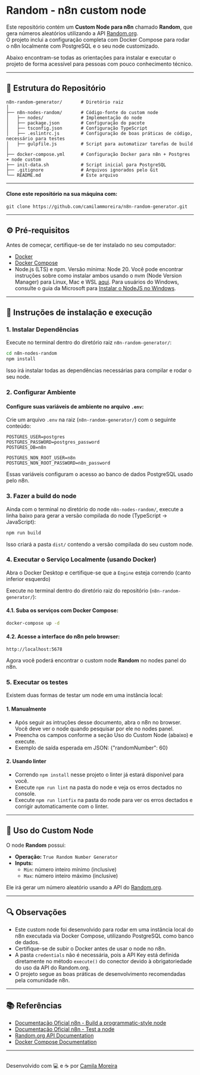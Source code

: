 # Random - n8n custom node

Este repositório contém um **Custom Node para n8n** chamado **Random**, que gera números aleatórios utilizando a API [Random.org](https://www.random.org/).  
O projeto inclui a configuração completa com Docker Compose para rodar o n8n localmente com PostgreSQL e o seu node customizado.

Abaixo encontram-se todas as orientações para instalar e executar o projeto de forma acessível para pessoas com pouco conhecimento técnico.

---

## 📂 Estrutura do Repositório

```
n8n-random-generator/       # Diretório raiz
│
├── n8n-nodes-random/       # Código-fonte do custom node
│   ├── nodes/              # Implementação do node
│   ├── package.json        # Configuração do pacote
│   ├── tsconfig.json       # Configuração TypeScript
│   ├── .eslintrc.js        # Configuração de boas práticas de código, necessário para testes
│   ├── gulpfile.js         # Script para automatizar tarefas de build
│
├── docker-compose.yml      # Configuração Docker para n8n + Postgres + node custom
├── init-data.sh            # Script inicial para PostgreSQL
├── .gitignore              # Arquivos ignorados pelo Git
└── README.md               # Este arquivo
```

---

#### Clone este repositório na sua máquina com:

```
git clone https://github.com/camilammoreira/n8n-random-generator.git
```

---

## ⚙ Pré-requisitos

Antes de começar, certifique-se de ter instalado no seu computador:

- [Docker](https://www.docker.com/get-started)
- [Docker Compose](https://docs.docker.com/compose/install/)
- Node.js (LTS) e npm. Versão mínima: Node 20. Você pode encontrar instruções sobre como instalar ambos usando o nvm (Node Version Manager) para Linux, Mac e WSL [aqui](https://github.com/nvm-sh/nvm). Para usuários do Windows, consulte o guia da Microsoft para [Instalar o NodeJS no Windows](https://docs.microsoft.com/en-us/windows/dev-environment/javascript/nodejs-on-windows).

---

## 📖 Instruções de instalação e execução

### 1. Instalar Dependências

Execute no terminal dentro do diretório raiz `n8n-random-generator/`:

```bash
cd n8n-nodes-random
npm install
```

Isso irá instalar todas as dependências necessárias para compilar e rodar o seu node.

### 2. Configurar Ambiente

#### Configure suas variáveis de ambiente no arquivo `.env`:

Crie um arquivo `.env` na raiz (`n8n-random-generator/`) com o seguinte conteúdo:

```env
POSTGRES_USER=postgres
POSTGRES_PASSWORD=postgres_password
POSTGRES_DB=n8n

POSTGRES_NON_ROOT_USER=n8n
POSTGRES_NON_ROOT_PASSWORD=n8n_password
```

Essas variáveis configuram o acesso ao banco de dados PostgreSQL usado pelo n8n.

### 3. Fazer a build do node

Ainda com o terminal no diretório do node `n8n-nodes-random/`, execute a linha baixo para gerar a versão compilada do node (TypeScript → JavaScript):

```bash
npm run build
```

Isso criará a pasta `dist/` contendo a versão compilada do seu custom node.

### 4. Executar o Serviço Localmente (usando Docker)

Abra o Docker Desktop e certifique-se que a `Engine` esteja correndo (canto inferior esquerdo)

Execute no terminal dentro do diretório raiz do repositório (`n8n-random-generator/`):

#### 4.1. Suba os serviços com Docker Compose:

```bash
docker-compose up -d
```

#### 4.2. Acesse a interface do n8n pelo browser:

```
http://localhost:5678
```

Agora você poderá encontrar o custom node **Random** no nodes panel do n8n.

### 5. Executar os testes

Existem duas formas de testar um node em uma instância local:

#### 1. Manualmente

- Após seguir as intruções desse documento, abra o n8n no browser. Você deve ver o node quando pesquisar por ele no nodes panel.
- Preencha os campos conforme a seção Uso do Custom Node (abaixo) e execute.
- Exemplo de saída esperada em JSON: {"randomNumber": 60}

#### 2. Usando linter

- Correndo `npm install` nesse projeto o linter já estará disponível para você.
- Execute `npm run lint` na pasta do node e veja os erros dectados no console.
- Execute `npm run lintfix` na pasta do node para ver os erros dectados e corrigir automaticamente com o linter.

---

## 📝 Uso do Custom Node

O node **Random** possui:

- **Operação:** `True Random Number Generator`
- **Inputs:**
  - `Min`: número inteiro mínimo (inclusive)
  - `Max`: número inteiro máximo (inclusive)

Ele irá gerar um número aleatório usando a API do [Random.org](https://www.random.org).

---

## 🔍 Observações

- Este custom node foi desenvolvido para rodar em uma instância local do n8n executada via Docker Compose, utilizando PostgreSQL como banco de dados.
- Certifique-se de subir o Docker antes de usar o node no n8n.
- A pasta `credentials` não é necessária, pois a API Key está definida diretamente no método `execute()` do conector devido à obrigatoriedade do uso da API do Random.org.
- O projeto segue as boas práticas de desenvolvimento recomendadas pela comunidade n8n.

---

## 📚 Referências

- [Documentação Oficial n8n - Build a programmatic-style node](https://docs.n8n.io/integrations/creating-nodes/build/programmatic-style-node/)
- [Documentação Oficial n8n - Test a node](https://docs.n8n.io/integrations/creating-nodes/test/)
- [Random.org API Documentation](https://www.random.org/clients/http/)
- [Docker Compose Documentation](https://docs.docker.com/compose/)

---

\
Desenvolvido com 💻 e ☕ por [Camila Moreira](https://www.linkedin.com/in/camilammoreira/)
